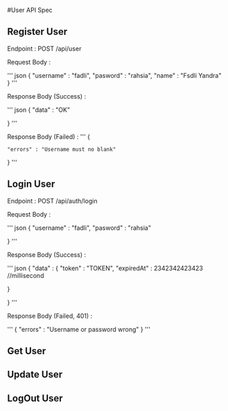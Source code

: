 #User API Spec

## Register User

Endpoint : POST /api/user

Request Body :

'''
    json
{
    "username" : "fadli",
    "pasword" : "rahsia",
    "name"     : "Fsdli Yandra"
}
'''

Response Body (Success) : 

'''
    json
{
"data" : "OK"

}
'''

Response Body (Failed) :
'''
{

    "errors" : "Username must no blank"
}
'''


## Login User

Endpoint : POST /api/auth/login

Request Body :

'''
json
{
"username" : "fadli",
"pasword"  : "rahsia"

}
'''

Response Body (Success) :

'''
json
{
"data" : {
    "token" : "TOKEN",
    "expiredAt" : 2342342423423 //millisecond

}

}
'''

Response Body (Failed, 401) :

'''
{
"errors" : "Username or password wrong"
}
'''


## Get User


## Update User



## LogOut User
